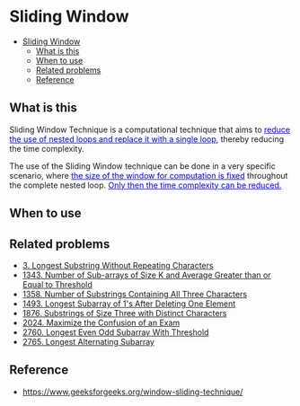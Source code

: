 # Sliding Window

- [Sliding Window](#sliding-window)
  - [What is this](#what-is-this)
  - [When to use](#when-to-use)
  - [Related problems](#related-problems)
  - [Reference](#reference)


## What is this
Sliding Window Technique is a computational technique that aims to <span style="color:blue"><u>reduce the use of nested loops and replace it with a single loop</u></span>, thereby reducing the time complexity.

The use of the Sliding Window technique can be done in a very specific scenario, where <span style="color:blue"><u>the size of the window for computation is fixed</u></span> throughout the complete nested loop. <span style="color:blue"><u>Only then the time complexity can be reduced.</u></span>

## When to use

## Related problems
- [3. Longest Substring Without Repeating Characters](https://leetcode.com/problems/longest-substring-without-repeating-characters/)
- [1343. Number of Sub-arrays of Size K and Average Greater than or Equal to Threshold](https://leetcode.com/problems/number-of-sub-arrays-of-size-k-and-average-greater-than-or-equal-to-threshol/)
- [1358. Number of Substrings Containing All Three Characters](https://leetcode.com/problems/number-of-substrings-containing-all-three-characters/)
- [1493. Longest Subarray of 1's After Deleting One Element](https://leetcode.com/problems/longest-subarray-of-1s-after-deleting-one-element/)
- [1876. Substrings of Size Three with Distinct Characters](https://leetcode.com/problems/substrings-of-size-three-with-distinct-characters/)
- [2024. Maximize the Confusion of an Exam](https://leetcode.com/problems/maximize-the-confusion-of-an-exam/)
- [2760. Longest Even Odd Subarray With Threshold](https://leetcode.com/problems/longest-even-odd-subarray-with-threshold/)
- [2765. Longest Alternating Subarray](https://leetcode.com/problems/longest-alternating-subarray/)

## Reference
- https://www.geeksforgeeks.org/window-sliding-technique/


